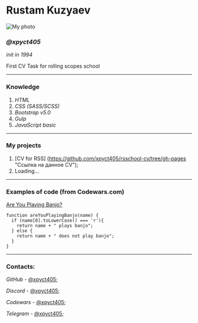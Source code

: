 # **Rustam Kuzyaev**
![My photo](https://sun9-25.userapi.com/impf/c824204/v824204098/c8d8e/GO43ZqnsCGo.jpg?size=811x1080&quality=96&sign=42c9dc37742b2616d3a33e75431b7b9a&type=album)

### *@xpyct405*


*init in 1994*



First CV Task for rolling scopes school
**********

### Knowledge

1. *HTML*
2. *CSS (SASS/SCSS)*
3. *Bootstrap v5.0*
4. *Gulp*
5. *JavaScript basic*
**********



### My projects


1. [CV for RSS] (https://github.com/xpyct405/rsschool-cv/tree/gh-pages "Ссылка на данное CV");
2. Loading...
**********


### Examples of code (from Codewars.com)


[Are You Playing Banjo?](https://www.codewars.com/kata/53af2b8861023f1d88000832 "Ссылка на задание")


```
function areYouPlayingBanjo(name) {
  if (name[0].toLowerCase() === 'r'){
    return name + " plays banjo";
  } else {
    return name + " does not play banjo";
  }
}
```
**********


### Contacts:


*GitHub* - [@xpyct405](https://github.com/xpyct405 "Ссылка на GitHub");


*Discord* - [@xpyct405](https://discord.com/ "Без понятия как тут сделать ссылку на свой аккаунт");


*Codewars* - [@xpyct405](https://www.codewars.com/users/xpyct405 "Ссылка на Codewars");


*Telegram* - [@xpyct405](https://t.me/xpyct405 "Ссылка на Telegram");
